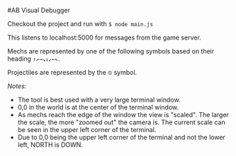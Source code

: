 #AB Visual Debugger

Checkout the project and run with `$ node main.js`

This listens to localhost:5000 for messages from the game server.

Mechs are represented by one of the following symbols based on their heading `↑↗→↘↓↙←↖`.

Projectiles are represented by the `⦷` symbol.

*Notes:*
* The tool is best used with a very large terminal window.
* 0,0 in the world is at the center of the terminal window.
* As mechs reach the edge of the window the view is "scaled". The larger the scale, the more "zoomed out" the camera is. The current scale can be seen in the upper left corner of the terminal.
* Due to 0,0 being the upper left corner of the terminal and not the lower left, NORTH is DOWN.
